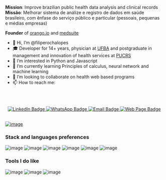 **Mission**: Improve brazilian public health data analysis and clinical records  
**Missão**: Melhorar sistema de análize e registro de dados em saúde brasileiro, com ênfase do serviço público e particular (pessoais, pequenas e médias empresas)

**Founder** of [orango.io](https://orango.io) and [medsuite](https://filipelopes.med.br/links)

- 👋 Hi, I’m @filiperochalopes
- 🎓 Developer for 14+ years, physician at [UFBA](https://www.ufba.br/) and postgraduate in management and innovation of health services at [PUCRS](https://www.pucrs.br/)
- 👀 I’m interested in Python and Javascript
- 🌱 I’m currently learning Principles of calculus, neural network and machine learning
- 💞️ I’m looking to collaborate on health web based programs
- 📫 How to reach me:

<br/><br/>
<div align="center">
  <a href="https://www.linkedin.com/in/filipelopes-med-br">
    <img src="https://img.shields.io/badge/LinkedIn-blue?style=for-the-badge&logo=linkedin&logoColor=white" alt="LinkedIn Badge"/>
  </a>
  <a href="https://wa.me/5571986056232">
    <img src="https://img.shields.io/badge/Send%20a%20Message-25D366?style=for-the-badge&logo=whatsapp&logoColor=white" alt="WhatsApp Badge"/>
  </a>
  <a href="mailto:contato@filipelopes.me">
    <img src="https://img.shields.io/badge/Send%20an%20Email-005FF9?style=for-the-badge&logo=maildotru&logoColor=white" alt="Email Badge"/>
  </a>
  <a href="https://filipelopes.med.br/links">
    <img src="https://img.shields.io/badge/More_Links-4285F4?style=for-the-badge&logo=googlechrome&logoColor=white" alt="Web Page Badge"/>
  </a>
</div>
<br/>

[![image](https://codeium.com/profile/filipelopes/card.png)](https://codeium.com/profile/filipelopes)

### Stack and languages preferences

![image](https://img.shields.io/badge/Python-3776AB?style=for-the-badge&logo=python&logoColor=white) ![image](https://img.shields.io/badge/Flask-black?style=for-the-badge&logo=flask&logoColor=white) ![image](https://img.shields.io/badge/FastApi-009688?style=for-the-badge&logo=fastapi&logoColor=white) ![image](https://img.shields.io/badge/Typer-black?style=for-the-badge&logo=typer&logoColor=white) ![image](https://img.shields.io/badge/Javascript-F7DF1E?style=for-the-badge&logo=javascript&logoColor=white) ![image](https://img.shields.io/badge/ReactJS-009688?style=for-the-badge&logo=react&logoColor=white)


### Tools I do like

![image](https://img.shields.io/badge/Prisma-2D3748?style=for-the-badge&logo=prisma&logoColor=white) ![image](https://img.shields.io/badge/Formik-2563EB?style=for-the-badge&logo=formik&logoColor=white) ![image](https://img.shields.io/badge/Styled_Components-DB7093?style=for-the-badge&logo=styledcomponents&logoColor=white)

<!---
filiperochalopes/filiperochalopes is a ✨ special ✨ repository because its `README.md` (this file) appears on your GitHub profile.
You can click the Preview link to take a look at your changes.
--->
